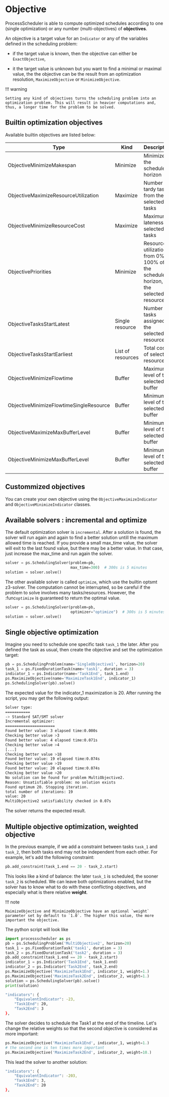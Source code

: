 # Objective

ProcessScheduler is able to compute optimized schedules according to one (single optimization) or any number (multi-objectives) of **objectives**.

An objective is a target value for an `Indicator` or any of the variables defined in the scheduling problem:

* if the target value is known, then the objective can either be `ExactObjective`,

* it the target value is unknown but you want to find a minimal or maximal value, the the objective can be the result from an optimization resolution, `MaximizeObjective` or `MinimizeObjective`.

!!! warning

    Setting any kind of objectives turns the scheduling problem into an optimization problem. This will result in heavier computations and, thus, a longer time for the problem to be solved.

## Builtin optimization objectives

Available builtin objectives are listed below:


| Type      | Kind | Description                          |
| ----------- | -----| ------------------------------------ |
| ObjectiveMinimizeMakespan | Minimize | Minimize the schedule horizon |
| ObjectiveMaximizeResourceUtilization | Maximize | Number of tardy tasks from the selected tasks |
| ObjectiveMinimizeResourceCost | Maximize | Maximum lateness of selected tasks |
| ObjectivePriorities  | Minimize | Resource utilization, from 0% to 100% of the schedule horizon, of the selected resource |
| ObjectiveTasksStartLatest  | Single resource | Number of tasks assigned to the selected resource |
| ObjectiveTasksStartEarliest  | List of resources| Total cost of selected resources |
| ObjectiveMinimizeFlowtime  |Buffer | Maximum level of the selected buffer |
| ObjectiveMinimizeFlowtimeSingleResource  | Buffer | Minimum level of the selected buffer |
| ObjectiveMaximizeMaxBufferLevel  | Buffer | Minimum level of the selected buffer |
| ObjectiveMinimizeMaxBufferLevel  | Buffer | Minimum level of the selected buffer |

## Custommized objectives

You can create your own objective using the `ObjectiveMaximizeIndicator` and `ObjectiveMinimizeIndicator` classes.

## Available solvers : incremental and optimize

The default optimization solver is `incremental`. After a solution is found, the solver will run again and again to find a better solution untill the maximum allowed time is reached. If you provide a small max_time value, the solver will exit to the last found value, but there may be a better value. In that case, just increase the max_time and run again the solver.

``` py
solver = ps.SchedulingSolver(problem=pb,
                             max_time=300)  # 300s is 5 minutes
solution = solver.solve()
```

The other available solver is called `optimize`, which use the builtin optsmt z3-solver. The computation cannot be interrupted, so be careful if the problem to solve involves many tasks/resources. However, the :func`optimize` is guaranteed to return the optimal value.

``` py
solver = ps.SchedulingSolver(problem=pb,
                             optimizer="optimize")  # 300s is 5 minutes
solution = solver.solve()
```

## Single objective optimization

Imagine you need to schedule one specific task `task_1` the later. After you defined the task as usual, then create the objective and set the optimization target:

``` py
pb = ps.SchedulingProblem(name='SingleObjective1', horizon=20)
task_1 = ps.FixedDurationTask(name='task1', duration = 3)
indicator_1 = ps.Indicator(name='Task1End', task_1.end)
ps.MaximizeObjective(name='MaximizeTask1End', indicator_1)
ps.SchedulingSolver(pb).solve()
```

The expected value for the indicator_1 maximization is 20. After running the script, you may get the following output:
``` bash
Solver type:
===========
-> Standard SAT/SMT solver
Incremental optimizer:
======================
Found better value: 3 elapsed time:0.000s
Checking better value >3
Found better value: 4 elapsed time:0.071s
Checking better value >4
[...]
Checking better value >18
Found better value: 19 elapsed time:0.074s
Checking better value >19
Found better value: 20 elapsed time:0.074s
Checking better value >20
No solution can be found for problem MultiObjective2.
Reason: Unsatisfiable problem: no solution exists
Found optimum 20. Stopping iteration.
total number of iterations: 19
value: 20
MultiObjective2 satisfiability checked in 0.07s
```

The solver returns the expected result.

## Multiple objective optimization, weighted objective

In the previous example, if we add a constraint between tasks `task_1` and `task_2`, then both tasks end may not be independent from each other. For example, let's add the following constraint:

``` py
pb.add_constraint(task_1.end == 20 - task_2.start)
```

This looks like a kind of balance: the later `task_1` is scheduled, the sooner `task_2` is scheduled. We can leave both optimizations enabled, but the solver has to know what to do with these conflicting objectives, and especially what is there relative **weight**.

!!! note

    MaimizeObjective and MinimizeObjective have an optional `weight` parameter set by default to `1.0`. The higher this value, the more important the objective.

The python script will look like

``` py
import processscheduler as ps
pb = ps.SchedulingProblem('MultiObjective2', horizon=20)
task_1 = ps.FixedDurationTask('task1', duration = 3)
task_2 = ps.FixedDurationTask('task2', duration = 3)
pb.add_constraint(task_1.end == 20 - task_2.start)
indicator_1 = ps.Indicator('Task1End', task_1.end)
indicator_2 = ps.Indicator('Task2End', task_2.end)
ps.MaximizeObjective('MaximizeTask1End', indicator_1, weight=1.)
ps.MaximizeObjective('MaximizeTask2End', indicator_2, weight=1.)
solution = ps.SchedulingSolver(pb).solve()
print(solution)
```

``` bash
"indicators": {
    "EquivalentIndicator": -23,
    "Task1End": 20,
    "Task2End": 3
},
```

The solver decides to schedule the Task1 at the end of the timeline. Let's change the relative weights so that the second objective is considered as more important:

``` py
ps.MaximizeObjective('MaximizeTask1End', indicator_1, weight=1.)
# the second one is ten times more important
ps.MaximizeObjective('MaximizeTask2End', indicator_2, weight=10.)
```

This lead the solver to another solution:

``` bash
"indicators": {
    "EquivalentIndicator": -203,
    "Task1End": 3,
    "Task2End": 20
},
```
